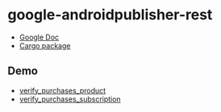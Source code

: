 # google-androidpublisher-rest

* [Google Doc](https://developers.google.com/android-publisher)
* [Cargo package](https://crates.io/crates/google-androidpublisher-rest)

## Demo

* [verify_purchases_product](demo/src/verify_purchases_product.rs)
* [verify_purchases_subscription](demo/src/verify_purchases_subscription.rs)
